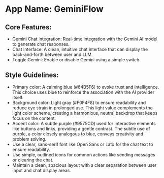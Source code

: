 # **App Name**: GeminiFlow

## Core Features:

- Gemini Chat Integration: Real-time integration with the Gemini AI model to generate chat responses.
- Chat Interface: A clean, intuitive chat interface that can display the back-and-forth between user and LLM.
- Toggle Gemini: Enable or disable Gemini using a simple switch.

## Style Guidelines:

- Primary color: A calming blue (#64B5F6) to evoke trust and intelligence.  This choice uses blue to reinforce the association with the AI provider itself.
- Background color: Light gray (#F0F4F8) to ensure readability and reduce eye strain in prolonged use. This light value complements the light color scheme, creating a harmonious, neutral backdrop that keeps focus on the content.
- Accent color: A subtle purple (#9575CD) used for interactive elements like buttons and links, providing a gentle contrast. The subtle use of purple, a color closely analogous to blue, conveys creativity and problem solving.
- Use a clear, sans-serif font like Open Sans or Lato for the chat text to ensure readability.
- Use simple, outlined icons for common actions like sending messages or clearing the chat.
- Maintain a clean, spacious layout with a clear separation between user input and chat display areas.